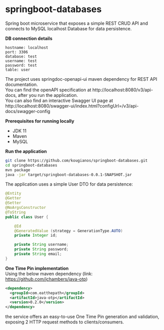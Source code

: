 # springboot-databases
Spring boot microservice that exposes a simple REST CRUD API and connects to MySQL localhost Database for data persistence. <br>

<b>DB connection details</b>
```
hostname: localhost
port: 3306
database: test 
username: test 
password: test
table: user
```

The project uses springdoc-openapi-ui maven dependency for REST API documentation. <br>
You can find the openAPI specification at http://localhost:8080/v3/api-docs, after you run the application. <br>
You can also find an interactive Swagger UI page at http://localhost:8080/swagger-ui/index.html?configUrl=/v3/api-docs/swagger-config

<b>Prerequisites for running locally</b> <br>
* JDK 11
* Maven
* MySQL

<b>Run the application</b> <br>

```bash
git clone https://github.com/kougianos/springboot-databases.git
cd springboot-databases
mvn package
java -jar target/springboot-databases-0.0.1-SNAPSHOT.jar
```

The application uses a simple User DTO for data persistence: <br>
```java
@Entity
@Getter
@Setter
@NoArgsConstructor
@ToString
public class User {

    @Id
    @GeneratedValue (strategy = GenerationType.AUTO)
    private Integer id;

    private String username;
    private String password;
    private String email;
}
```
<b>One Time Pin implementation</b> <br>
Using the below maven dependency (link: https://github.com/jchambers/java-otp)
```xml
<dependency>
  <groupId>com.eatthepath</groupId>
  <artifactId>java-otp</artifactId>
  <version>0.2.0</version>
</dependency>
```
the service offers an easy-to-use One Time Pin generation and validation, exposing 2 HTTP request methods to clients/consumers.
